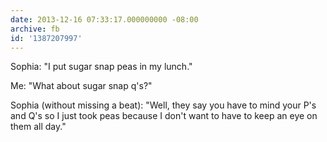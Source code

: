 ```yaml
---
date: 2013-12-16 07:33:17.000000000 -08:00
archive: fb
id: '1387207997'
---
```


Sophia: "I put sugar snap peas in my lunch."

Me: "What about sugar snap q's?"

Sophia (without missing a beat): "Well, they say you have to mind your P's and Q's so I just took peas because I don't want to have to keep an eye on them all day."
